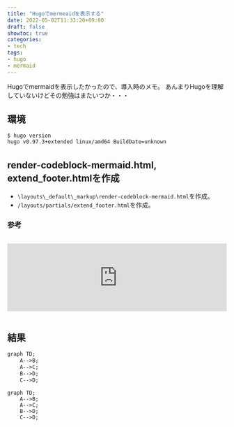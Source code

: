 ```yaml
---
title: "Hugoでmermeaidを表示する"
date: 2022-05-02T11:33:20+09:00
draft: false
showtoc: true
categories:
- tech
tags: 
- hugo
- mermaid
---
```


Hugoでmermaidを表示したかったので、導入時のメモ。
あんまりHugoを理解していないけどその勉強はまたいつか・・・

## 環境

```shell
$ hugo version
hugo v0.97.3+extended linux/amd64 BuildDate=unknown
```
## render-codeblock-mermaid.html,　extend_footer.htmlを作成

+ `\layouts\_default\_markup\render-codeblock-mermaid.html`を作成。
+ `/layouts/partials/extend_footer.html`を作成。

### 参考

<iframe class="hatenablogcard" style="width:100%;height:155px;margin:15px 0;max-width:680px;" title="Diagrams | Hugo" src="https://hatenablog-parts.com/embed?url=https://gohugo.io/content-management/diagrams/#mermaid-diagrams" frameborder="0" scrolling="no"></iframe>

## 結果

```md
graph TD;
    A-->B;
    A-->C;
    B-->D;
    C-->D;
```

```mermaid
graph TD;
    A-->B;
    A-->C;
    B-->D;
    C-->D;
```